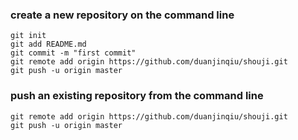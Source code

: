 ### create a new repository on the command line
```
git init
git add README.md
git commit -m "first commit"
git remote add origin https://github.com/duanjinqiu/shouji.git
git push -u origin master
```

### push an existing repository from the command line
```
git remote add origin https://github.com/duanjinqiu/shouji.git
git push -u origin master
```
